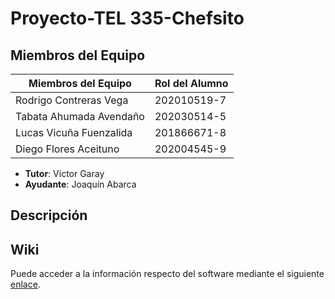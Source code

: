 # Proyecto-TEL 335-Chefsito

## Miembros del Equipo

| **Miembros del Equipo** | **Rol del Alumno** |
|------------------|--------------------|
| Rodrigo Contreras Vega | 202010519-7 |
| Tabata Ahumada Avendaño | 202030514-5 |
| Lucas Vicuña Fuenzalida | 201866671-8 |
| Diego Flores Aceituno | 202004545-9|

* **Tutor**: Victor Garay 
* **Ayudante**: Joaquín Abarca 

## Descripción

## Wiki

Puede acceder a la información respecto del software mediante el siguiente [enlace](https://gitlab.com/lucas.vicuna/proyecto-tel-335-chefsito/-/wikis/home).
